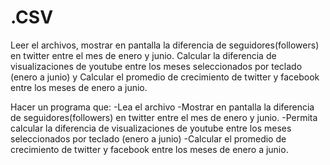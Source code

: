 # .CSV
Leer el archivos, mostrar en pantalla la diferencia de seguidores(followers) en twitter entre el mes de enero y junio. Calcular la diferencia de visualizaciones de youtube entre los meses seleccionados por teclado (enero a junio) y Calcular el promedio de crecimiento de twitter y facebook entre los meses de enero a junio.

Hacer un programa que:
-Lea el archivo
-Mostrar en pantalla la diferencia de seguidores(followers) en twitter entre el mes de enero y junio.
-Permita calcular la diferencia de visualizaciones de youtube entre los meses seleccionados por teclado (enero a junio)
-Calcular el promedio de crecimiento de twitter y facebook entre los meses de enero a junio.

